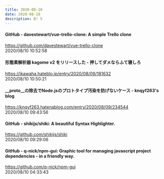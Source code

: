 ```yaml
---
title: 2020-08-10
date: 2020-08-10
description: B! 5
---
```


#### GitHub - davestewart/vue-trello-clone: A simple Trello clone
https://github.com/davestewart/vue-trello-clone<br>
2020/08/10 10:52:58<br>


#### 形態素解析器 kagome v2 をリリースした - 押してダメならふて寝しろ
https://ikawaha.hateblo.jp/entry/2020/08/09/181632<br>
2020/08/10 10:50:21<br>


#### __proto__の除去でNode.jsのプロトタイプ汚染を防げないケース - knqyf263's blog
https://knqyf263.hatenablog.com/entry/2020/08/09/234544<br>
2020/08/10 09:43:56<br>


#### GitHub - shikijs/shiki: A beautiful Syntax Highlighter.
https://github.com/shikijs/shiki<br>
2020/08/10 09:29:06<br>


#### GitHub - q-nick/npm-gui: Graphic tool for managing javascript project dependencies - in a friendly way.
https://github.com/q-nick/npm-gui<br>
2020/08/10 04:33:43<br>



